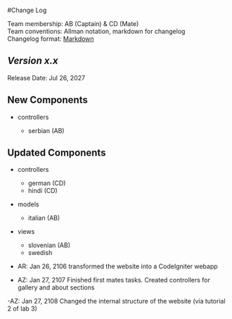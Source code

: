 #Change Log

Team membership:  AB (Captain) & CD (Mate)  
Team conventions: Allman notation, markdown for changelog  
Changelog format: [Markdown](https://github.com/adam-p/markdown-here/wiki/Markdown-Cheatsheet) 

## *Version x.x*

Release Date: Jul 26, 2027

## New Components

-   controllers

    -   serbian (AB)
    
## Updated Components

-   controllers

    -   german (CD)
    -   hindi (CD)

-   models

    -   italian (AB)

-   views

    -   slovenian (AB)
    -   swedish

- AR: Jan 26, 2106
	transformed the website into a CodeIgniter webapp
	
- AZ: Jan 27, 2107
	Finished first mates tasks. Created controllers for gallery and about sections

-AZ: Jan 27, 2108
	Changed the internal structure of the website (via tutorial 2 of lab 3)
	